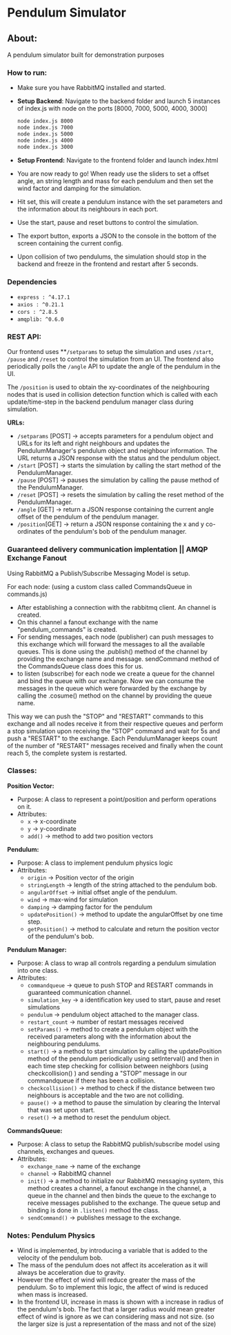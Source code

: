 # Pendulum Simulator

## About:

A pendulum simulator built for demonstration purposes

### How to run:

- Make sure you have RabbitMQ installed and started.
- **Setup Backend**: Navigate to the backend folder and launch 5 instances of index.js with node on the ports [8000, 7000, 5000, 4000, 3000]

    ```bash
    node index.js 8000
    node index.js 7000
    node index.js 5000
    node index.js 4000
    node index.js 3000
    ```

- **Setup Frontend:** Navigate to the frontend folder and launch index.html
- You are now ready to go! When ready use the sliders to set a offset angle, an string length and mass for each pendulum and then set the wind factor and damping for the simulation.
- Hit set, this will create a pendulum instance with the set parameters and the information about its neighbours in each port.
- Use the start, pause and reset buttons to control the simulation.
- The export button, exports a JSON to the console in the bottom of the screen containing the current config.
- Upon collision of two pendulums, the simulation should stop in the backend and freeze in the frontend and restart after 5 seconds.

### Dependencies

- `express : ^4.17.1`
- `axios : ^0.21.1`
- `cors : ^2.8.5`
- `amqplib: ^0.6.0`

### REST API:

Our frontend uses **`/setparams` to setup the simulation and uses `/start`, `/pause` and `/reset` to control the simulation from an UI. The frontend also periodically polls the `/angle` API to update the angle of the pendulum in the UI. 

The `/position` is used to obtain the xy-coordinates of the neighbouring nodes that is used in collision detection function which is called with each update/time-step in the backend pendulum manager class during simulation.

**URLs:**  

- `/setparams`  [POST] → accepts parameters for a pendulum object and URLs for its left and right neighbours and updates the PendulumManager's pendulum object and neighbour information. The URL returns a JSON response with the status and the pendulum object.
- `/start` [POST] → starts the simulation by calling the start method of the PendulumManager.
- `/pause` [POST] → pauses the simulation by calling the pause method of the PendulumManager.
- `/reset` [POST] → resets the simulation by calling the reset method of the PendulumManager.
- `/angle` [GET] → return a JSON response containing the current angle offset of the pendulum of the pendulum manager.
- `/position`[GET] → return a JSON response containing the x and y co-ordinates of the pendulum's bob of the pendulum manager.

### Guaranteed delivery communication implentation || AMQP Exchange Fanout

Using RabbitMQ a Publish/Subscribe Messaging Model is setup.

For each node: (using a custom class called CommandsQueue in commands.js)

- After establishing a connection with the rabbitmq client. An channel is created.
- On this channel a fanout exchange with the name "pendulum_commands" is created.
- For sending messages, each node (publisher) can push messages to this exchange which will forward the messages to all the available queues. This is done using the .publish() method of the channel by providing the exchange name and message. sendCommand method of the CommandsQueue class does this for us.
- to listen (subscribe) for each node we create a queue for the channel and bind the queue with our exchange. Now we can consume the messages in the queue which were forwarded by the exchange by calling the .cosume() method on the channel by providing the queue name.

This way we can push the "STOP" and "RESTART" commands to this exchange and all nodes receive it from their respective queues and perform a stop simulation upon receiving the "STOP" command and wait for 5s and push a "RESTART" to the exchange. Each PendulumManager keeps count of the number of "RESTART" messages received and finally when the count reach 5, the complete system is restarted.

### Classes:

**Position Vector:** 

- Purpose: A class to represent a point/position and perform operations on it.
- Attributes:
    - `x` → x-coordinate
    - `y` → y-coordinate
    - `add()` → method to add two position vectors

**Pendulum:**

- Purpose: A class to implement pendulum physics logic
- Attributes:
    - `origin` → Position vector of the origin
    - `stringLength` → length of the string attached to the pendulum bob.
    - `angularOffset` → initial offset angle of the pendulum.
    - `wind` → max-wind for simulation
    - `damping` → damping factor for the pendulum
    - `updatePosition()` → method to update the angularOffset by one time step.
    - `getPosition()` → method to calculate and return the position vector of the pendulum's bob.

**Pendulum Manager:** 

- Purpose: A class to wrap all controls regarding a pendulum simulation into one class.
- Attributes:
    - `commandqueue` → queue to push STOP and RESTART commands in guaranteed communication channel.
    - `simulation_key` → a identification key used to start, pause and reset simulations
    - `pendulum` → pendulum object attached to the manager class.
    - `restart_count` → number of restart messages received
    - `setParams()` → method to create a pendulum object with the received parameters along with the information about the neighbouring pendulums.
    - `start()` → a method to start simulation by calling the updatePosition method of the pendulum periodically using setInterval() and then in each time step checking for collision between neighbors (using checkcollision() ) and sending a "STOP" message in our commandqueue if there has been a collision.
    - `checkcollision()` → method to check if the distance between two neighbours is acceptable and the two are not colliding.
    - `pause()` → a method to pause the simulation by clearing the Interval that was set upon start.
    - `reset()` → a method to reset the pendulum object.

**CommandsQueue:**

- Purpose: A class to setup the RabbitMQ publish/subscribe model using channels, exchanges and queues.
- Attributes:
    - `exchange_name` → name of the exchange
    - `channel` → RabbitMQ channel
    - `init()` → a method to initialize our RabbitMQ messaging system, this method creates a channel, a fanout exchange in the channel, a queue in the channel and then binds the queue to the exchange to receive messages published to the exchange. The queue setup and binding is done in `.listen()` method the class.
    - `sendCommand()` → publishes message to the exchange.

### Notes: Pendulum Physics

- Wind is implemented, by introducing a variable that is added to the velocity of the pendulum bob.
- The mass of the pendulum does not affect its acceleration as it will always be acceleration due to gravity.
- However the effect of wind will reduce greater the mass of the pendulum. So to implement this logic, the affect of wind is reduced when mass is increased.
- In the frontend UI, increase in mass is shown with a increase in radius of the pendulum's bob. The fact that a larger radius would mean greater effect of wind is ignore as we can considering mass and not size. (so the larger size is just a representation of the mass and not of the size)
